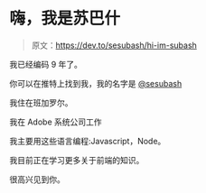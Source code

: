 # 嗨，我是苏巴什

> 原文：<https://dev.to/sesubash/hi-im-subash>

我已经编码 9 年了。

你可以在推特上找到我，我的名字是 [@sesubash](https://twitter.com/sesubash)

我住在班加罗尔。

我在 Adobe 系统公司工作

我主要用这些语言编程:Javascript，Node。

我目前正在学习更多关于前端的知识。

很高兴见到你。